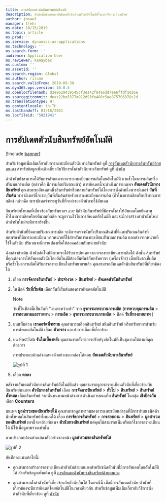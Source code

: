 ```yaml
---
title: การอัปเดตตัวนับสินทรัพย์อัตโนมัติ
description: หัวข้อนี้อธิบายการอัปเดตตัวนับสินทรัพย์อัตโนมัติในการจัดการสินทรัพย์
author: josaw1
manager: tfehr
ms.date: 10/15/2019
ms.topic: article
ms.prod: ''
ms.service: dynamics-ax-applications
ms.technology: ''
ms.search.form: ''
audience: Application User
ms.reviewer: kamaybac
ms.custom: ''
ms.assetid: ''
ms.search.region: Global
ms.author: riluan
ms.search.validFrom: 2019-09-30
ms.dyn365.ops.version: 10.0.5
ms.openlocfilehash: d3e8619439545cf3ea42f84a6dd7ee6ffdf1026e
ms.sourcegitcommit: deac22ba5377a912d93fe408c5ae875706378c2d
ms.translationtype: HT
ms.contentlocale: th-TH
ms.lasthandoff: 01/16/2021
ms.locfileid: "5021941"
---
```

# <a name="automatic-update-of-asset-counters"></a>การอัปเดตตัวนับสินทรัพย์อัตโนมัติ

[!include [banner](../../includes/banner.md)]

สำหรับข้อมูลเพิ่มเติมเกี่ยวกับการลงทะเบียนตัวนับทางสินทรัพย์ ดูที่ [การอัพเดตตัวนับทางสินทรัพย์ด้วยตนเอง](../work-orders/manual-update-of-asset-counters.md) สำหรับข้อมูลเพิ่มเติมเกี่ยวกับวิธีการตั้งค่าตัวนับทางสินทรัพย์ ดูที่ [ตัวนับ](../setup-for-objects/counters.md)

ค่าตัวนับยังสามารถได้รับการอัพเดตจากการลงทะเบียนการผลิตโดยอัตโนมัติ ตามชั่วโมงการผลิตหรือปริมาณการผลิต (กล่าวคือ มีการผลิตปริมาณแล้ว) การอัพเดตนี้จะดำเนินการบนเพจ **อัพเดตตัวนับทางสินทรัพย์** คุณสามารถอัพเดตหนึ่งสินทรัพย์หรือหลายสินทรัพย์ได้โดยการตั้งค่าหนึ่งพารามิเตอร์ **วันที่เริ่มต้น** พารามิเตอร์นี้จะระบุวันที่เริ่มต้นสำหรับการลงทะเบียนการผลิต (ชั่วโมงการผลิตหรือปริมาณการผลิต) กล่าวคือ พารามิเตอร์จะระบุวันที่ที่จะค่าของตัวนับจะใช้อัพเดต

สินทรัพย์ทั้งหมดที่เกี่ยวข้องกับทรัพยากร *และ* มีตัวนับสินทรัพย์ที่มีการตั้งค่าให้อัพเดตโดยยึดตามชั่วโมงการผลิตหรือปติมาณที่ผลิต จะถูกรวมไว้ในการอัพเดตอัตโนมัติ และจะมีการสร้างค่าตัวนับใหม่ ค่าตัวนับใหม่จะมีการสร้างขึ้น

สำหรับตัวนับที่ยึดตามปริมาณการผลิต จะมีการตรวจนับทั้งปริมาณสินค้าที่ดีและปริมาณสินค้าที่บกพร่องที่มีการลงทะเบียน หากหน่วยที่ใช้สำหรับการลงทะเบียนปริมาณการผลิต แตกต่างจากหน่วยที่ใช้ในตัวนับ ปริมาณจะมีการแปลงเพื่อให้สอดคล้อบกับหน่วยตัวนับ

ดังกล่าวข้างต้น ตัวนับอัตโนมัติสามารถได้รับการอัพเดตจากการลงทะเบียนการผลิตได้ ดังนั้น สินทรัพย์ที่คุณต้องการให้อัพเดตตัวนับโดยอัตโนมัติต้องสัมพันธ์กับทรัพยากร (เครื่องจักร) เมื่อปริมาณที่ผลิตหรือชั่วโมงการผลิตได้รับการลงทะเบียนในทรัพยากรแล้ว คุณสามารถอัพเดตตัวนับสินทรัพย์ที่เกี่ยวข้องได้

1. เลือก **การจัดการสินทรัพย์** > **ประจำงวด** > **สินทรัพย์** > **อัพเดตตัวนับสินทรัพย์**

2. ในฟิลด์ **วันที่เริ่มต้น** เลือกวันที่เริ่มต้นของการอัพเดตอัตโนมัติ

    >[!NOTE]
    >วันที่ในฟิลด์นี้เป็นวันที่ "งานระหว่างทำ" จาก **ธุรกรรมกระบวนการผลิต** (**การควบคุมการผลิต** > **การสอบถามและรายงาน** > **การผลิต** > **ธุรกรรมกระบวนการผลิต** > ฟิลด์ **วันที่ทางกายภาพ** )

3. บนแท็บด่วน **เรกคอร์ดที่จะรวม** คุณสามารถเลือกสินทรัพย์ ชนิดสินทรัพย์ หรือทรัพยากรสำหรับการอัพเดตอัตโนมัติ เลือก **ตัวกรอง** และทำการเลือกที่เกี่ยวข้อง

4. บน FastTab **รันในเบื้องหลัง** คุณสามารถตั้งค่าการปรับปรุงอัตโนมัติเป็นชุดงานได้ตามที่คุณต้องการ

    ภาพประกอบด้านล่างแสดงตัวอย่างของกล่องโต้ตอบ **อัพเดตตัวนับทางสินทรัพย์**

    ![รูปที่ 1](media/12-work-orders.png)

5. เลือก **ตกลง** 

หลังจากอัพเดตตัวนับทางสินทรัพย์อัตโนมัติแล้ว คุณสามารถดูการลงทะเบียนตัวนับที่เกี่ยวข้องกับสินทรัพย์บนเพจ **ตัวนับทางสินทรัพย์** เลือก **การจัดการสินทรัพย์** > **ทั่วไป** > **สินทรัพย์** > **สินทรัพย์ทั้งหมด** เลือกสินทรัพย์ จากนั้นบนบานหน้าต่างการดำเนินการบนแท็บ **สินทรัพย์** ในกลุ่ม **เชิงป้องกัน** เลือก **Counters**

บนเพจ **มูลค่ารวมของสินทรัพย์ได้** คุณสามารถดูภาพรวมของการลงทะเบียนล่าสุดที่มีการทำบนชนิดตัวนับทั้งหมดในสินทรัพย์ทั้งหมดได้ เลือก **การจัดการสินทรัพย์** > **การสอบถาม** > **สินทรัพย์** > **มูลค่ารวมของสินทรัพย์** เพจนี้จะคล้ายกับเพจ **ตัวนับทางสินทรัพย์** แต่คุณไม่สามารถเพิ่มหรือแก้ไขการลงทะเบียนได้ มีไว้เพื่อดูภาพรวมเท่านั้น

ภาพประกอบด้านล่างแสดงตัวอย่างของหน้า **มูลค่ารวมของสินทรัพย์ได้**

![รูปที่ 2](media/13-work-orders.png)

บันทึกคะแนนต่อไปนี้:

- คุณสามารถสร้างการลงทะเบียนค่าตัวนับด้วยตนเองสำหรับชนิดตัวนับที่มีการอัพเดตโดยอัตโนมัติได้ สำหรับข้อมูลเพิ่มเติม ดูที่ [การอัพเดตตัวนับทางสินทรัพย์ด้วยตนเอง](../work-orders/manual-update-of-asset-counters.md)

- คุณสามารถตั้งค่าตัวนับที่เกี่ยวข้องกับตัวนับอื่นได้ ในกรณีนี้ เมื่อมีการอัพเดตตัวนับ ตัวนับที่เกี่ยวข้องจะมีการอัพเดตโดยอัตโนมัติในเวลาเดียวกัน สำหรับข้อมูลเพิ่มเติมเกี่ยวกับวิธีการตั้งค่าตัวนับที่เกี่ยวข้อง ดูที่ [ตัวนับ](../setup-for-objects/counters.md)

